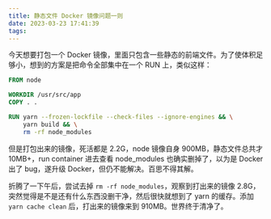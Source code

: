 ```yaml
---
title: 静态文件 Docker 镜像问题一则
date: 2023-03-23 17:41:39
tags:
---
```


今天想要打包一个 Docker 镜像，里面只包含一些静态的前端文件。为了使体积足够小，想到的方案是把命令全部集中在一个 RUN 上，类似这样：

```dockerfile
FROM node

WORKDIR /usr/src/app
COPY . .

RUN yarn --frozen-lockfile --check-files --ignore-engines && \
    yarn build && \
    rm -rf node_modules
```

但是打包出来的镜像，死活都是 2.2G，node 镜像自身 900MB，静态文件总共才 10MB+，run container 进去查看 node_modules 也确实删掉了，以为是 Docker 出了 bug，遂升级 Docker，但仍不能解决。百思不得其解。

折腾了一下午后，尝试去掉 `rm -rf node_modules`，观察到打出来的镜像 2.8G，突然觉得是不是还有什么东西没删干净，然后很快就想到了 yarn 的缓存。添加 `yarn cache clean` 后，打出来的镜像来到 910MB。世界终于清净了。
